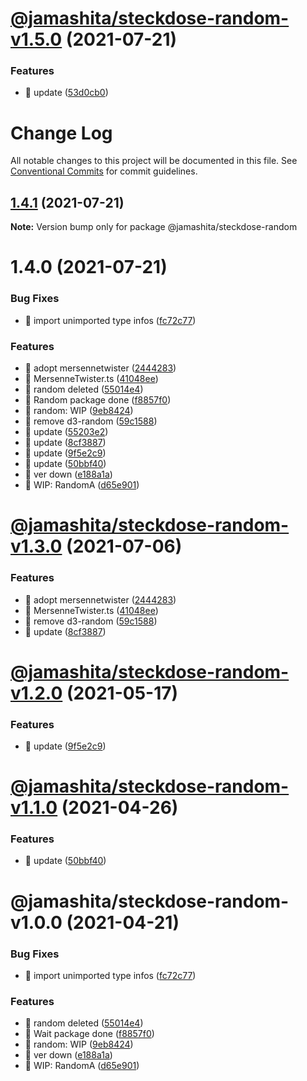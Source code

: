 # [@jamashita/steckdose-random-v1.5.0](https://github.com/jamashita/steckdose/compare/@jamashita/steckdose-random-v1.4.0...@jamashita/steckdose-random-v1.5.0) (2021-07-21)


### Features

* 🎸 update ([53d0cb0](https://github.com/jamashita/steckdose/commit/53d0cb0bc2ccc914f2247d6ac01440c6c03ed2bc))

# Change Log

All notable changes to this project will be documented in this file.
See [Conventional Commits](https://conventionalcommits.org) for commit guidelines.

## [1.4.1](https://github.com/jamashita/steckdose.git/packages/random/compare/@jamashita/steckdose-random@1.4.0...@jamashita/steckdose-random@1.4.1) (2021-07-21)

**Note:** Version bump only for package @jamashita/steckdose-random





# 1.4.0 (2021-07-21)


### Bug Fixes

* 🐛 import unimported type infos ([fc72c77](https://github.com/jamashita/steckdose.git/packages/random/commit/fc72c77f22fdb7fb31f85e44f71026d2537f4aa2))


### Features

* 🎸 adopt mersennetwister ([2444283](https://github.com/jamashita/steckdose.git/packages/random/commit/244428367d3fde125cf9be0aa1b6a2c21730a2a9))
* 🎸 MersenneTwister.ts ([41048ee](https://github.com/jamashita/steckdose.git/packages/random/commit/41048ee3c7df1ada714f82c36496b69b85504ad9))
* 🎸 random deleted ([55014e4](https://github.com/jamashita/steckdose.git/packages/random/commit/55014e41ee6fd31cd14b2b88e0c322560b6fe18e))
* 🎸 Random package done ([f8857f0](https://github.com/jamashita/steckdose.git/packages/random/commit/f8857f0e7b26db38a2061e5c21b4b76705544870))
* 🎸 random: WIP ([9eb8424](https://github.com/jamashita/steckdose.git/packages/random/commit/9eb84240cd42ae839276cec5f8475dea07b44f2f))
* 🎸 remove d3-random ([59c1588](https://github.com/jamashita/steckdose.git/packages/random/commit/59c1588a22d1eb3bcef6894e761410a1e5992b89))
* 🎸 update ([55203e2](https://github.com/jamashita/steckdose.git/packages/random/commit/55203e259e059ec8bc0abcf6878926368b95e6de))
* 🎸 update ([8cf3887](https://github.com/jamashita/steckdose.git/packages/random/commit/8cf388705aa45b104e218807c7f2249318e58260))
* 🎸 update ([9f5e2c9](https://github.com/jamashita/steckdose.git/packages/random/commit/9f5e2c9ea14e2174f401e1fde3f84776b86e34dd))
* 🎸 update ([50bbf40](https://github.com/jamashita/steckdose.git/packages/random/commit/50bbf40024486ab571a57159c7d9f28f762eb10d))
* 🎸 ver down ([e188a1a](https://github.com/jamashita/steckdose.git/packages/random/commit/e188a1a7cb1ec23fbe8e6bf153f1fea4d9cb7232))
* 🎸 WIP: RandomA ([d65e901](https://github.com/jamashita/steckdose.git/packages/random/commit/d65e901ffd5f8b6705da827727ef649bcb884726))





# [@jamashita/steckdose-random-v1.3.0](https://github.com/jamashita/steckdose/compare/@jamashita/steckdose-random-v1.2.0...@jamashita/steckdose-random-v1.3.0) (2021-07-06)


### Features

* 🎸 adopt mersennetwister ([2444283](https://github.com/jamashita/steckdose/commit/244428367d3fde125cf9be0aa1b6a2c21730a2a9))
* 🎸 MersenneTwister.ts ([41048ee](https://github.com/jamashita/steckdose/commit/41048ee3c7df1ada714f82c36496b69b85504ad9))
* 🎸 remove d3-random ([59c1588](https://github.com/jamashita/steckdose/commit/59c1588a22d1eb3bcef6894e761410a1e5992b89))
* 🎸 update ([8cf3887](https://github.com/jamashita/steckdose/commit/8cf388705aa45b104e218807c7f2249318e58260))

# [@jamashita/steckdose-random-v1.2.0](https://github.com/jamashita/steckdose/compare/@jamashita/steckdose-random-v1.1.0...@jamashita/steckdose-random-v1.2.0) (2021-05-17)

### Features

* 🎸 update ([9f5e2c9](https://github.com/jamashita/steckdose/commit/9f5e2c9ea14e2174f401e1fde3f84776b86e34dd))

# [@jamashita/steckdose-random-v1.1.0](https://github.com/jamashita/steckdose/compare/@jamashita/steckdose-random-v1.0.0...@jamashita/steckdose-random-v1.1.0) (2021-04-26)

### Features

* 🎸 update ([50bbf40](https://github.com/jamashita/steckdose/commit/50bbf40024486ab571a57159c7d9f28f762eb10d))

# @jamashita/steckdose-random-v1.0.0 (2021-04-21)

### Bug Fixes

* 🐛 import unimported type
  infos ([fc72c77](https://github.com/jamashita/steckdose/commit/fc72c77f22fdb7fb31f85e44f71026d2537f4aa2))

### Features

* 🎸 random deleted ([55014e4](https://github.com/jamashita/steckdose/commit/55014e41ee6fd31cd14b2b88e0c322560b6fe18e))
* 🎸 Wait package
  done ([f8857f0](https://github.com/jamashita/steckdose/commit/f8857f0e7b26db38a2061e5c21b4b76705544870))
* 🎸 random: WIP ([9eb8424](https://github.com/jamashita/steckdose/commit/9eb84240cd42ae839276cec5f8475dea07b44f2f))
* 🎸 ver down ([e188a1a](https://github.com/jamashita/steckdose/commit/e188a1a7cb1ec23fbe8e6bf153f1fea4d9cb7232))
* 🎸 WIP: RandomA ([d65e901](https://github.com/jamashita/steckdose/commit/d65e901ffd5f8b6705da827727ef649bcb884726))

